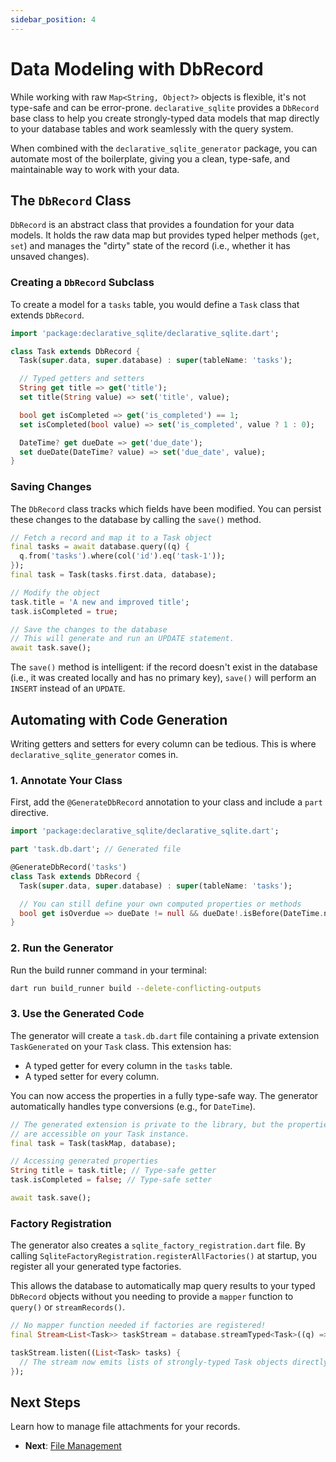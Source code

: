 ```yaml
---
sidebar_position: 4
---
```


# Data Modeling with DbRecord

While working with raw `Map<String, Object?>` objects is flexible, it's not type-safe and can be error-prone. `declarative_sqlite` provides a `DbRecord` base class to help you create strongly-typed data models that map directly to your database tables and work seamlessly with the query system.

When combined with the `declarative_sqlite_generator` package, you can automate most of the boilerplate, giving you a clean, type-safe, and maintainable way to work with your data.

## The `DbRecord` Class

`DbRecord` is an abstract class that provides a foundation for your data models. It holds the raw data map but provides typed helper methods (`get`, `set`) and manages the "dirty" state of the record (i.e., whether it has unsaved changes).

### Creating a `DbRecord` Subclass

To create a model for a `tasks` table, you would define a `Task` class that extends `DbRecord`.

```dart title="lib/models/task.dart"
import 'package:declarative_sqlite/declarative_sqlite.dart';

class Task extends DbRecord {
  Task(super.data, super.database) : super(tableName: 'tasks');

  // Typed getters and setters
  String get title => get('title');
  set title(String value) => set('title', value);

  bool get isCompleted => get('is_completed') == 1;
  set isCompleted(bool value) => set('is_completed', value ? 1 : 0);

  DateTime? get dueDate => get('due_date');
  set dueDate(DateTime? value) => set('due_date', value);
}
```

### Saving Changes

The `DbRecord` class tracks which fields have been modified. You can persist these changes to the database by calling the `save()` method.

```dart
// Fetch a record and map it to a Task object
final tasks = await database.query((q) {
  q.from('tasks').where(col('id').eq('task-1'));
});
final task = Task(tasks.first.data, database);

// Modify the object
task.title = 'A new and improved title';
task.isCompleted = true;

// Save the changes to the database
// This will generate and run an UPDATE statement.
await task.save();
```
The `save()` method is intelligent: if the record doesn't exist in the database (i.e., it was created locally and has no primary key), `save()` will perform an `INSERT` instead of an `UPDATE`.

## Automating with Code Generation

Writing getters and setters for every column can be tedious. This is where `declarative_sqlite_generator` comes in.

### 1. Annotate Your Class

First, add the `@GenerateDbRecord` annotation to your class and include a `part` directive.

```dart title="lib/models/task.dart"
import 'package:declarative_sqlite/declarative_sqlite.dart';

part 'task.db.dart'; // Generated file

@GenerateDbRecord('tasks')
class Task extends DbRecord {
  Task(super.data, super.database) : super(tableName: 'tasks');

  // You can still define your own computed properties or methods
  bool get isOverdue => dueDate != null && dueDate!.isBefore(DateTime.now());
}
```

### 2. Run the Generator

Run the build runner command in your terminal:

```bash
dart run build_runner build --delete-conflicting-outputs
```

### 3. Use the Generated Code

The generator will create a `task.db.dart` file containing a private extension `TaskGenerated` on your `Task` class. This extension has:
- A typed getter for every column in the `tasks` table.
- A typed setter for every column.

You can now access the properties in a fully type-safe way. The generator automatically handles type conversions (e.g., for `DateTime`).

```dart
// The generated extension is private to the library, but the properties
// are accessible on your Task instance.
final task = Task(taskMap, database);

// Accessing generated properties
String title = task.title; // Type-safe getter
task.isCompleted = false; // Type-safe setter

await task.save();
```

### Factory Registration

The generator also creates a `sqlite_factory_registration.dart` file. By calling `SqliteFactoryRegistration.registerAllFactories()` at startup, you register all your generated type factories.

This allows the database to automatically map query results to your typed `DbRecord` objects without you needing to provide a `mapper` function to `query()` or `streamRecords()`.

```dart
// No mapper function needed if factories are registered!
final Stream<List<Task>> taskStream = database.streamTyped<Task>((q) => q.from('tasks'));

taskStream.listen((List<Task> tasks) {
  // The stream now emits lists of strongly-typed Task objects directly.
});
```

## Next Steps

Learn how to manage file attachments for your records.

- **Next**: [File Management](./file-management.md)
